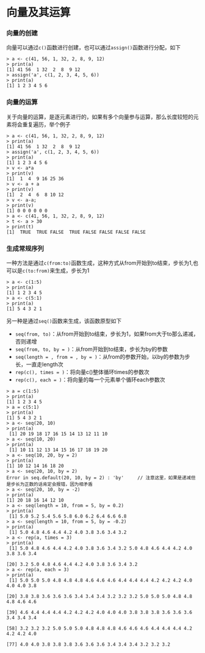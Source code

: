 # 向量及其运算

### 向量的创建
向量可以通过`c()`函数进行创建，也可以通过`assign()`函数进行分配，如下

```
> a <- c(41, 56, 1, 32, 2, 8, 9, 12)
> print(a)
[1] 41 56  1 32  2  8  9 12
> assign('a', c(1, 2, 3, 4, 5, 6))
> print(a)
[1] 1 2 3 4 5 6
```

### 向量的运算
关于向量的运算，是逐元素进行的，如果有多个向量参与运算，那么长度较短的元素将会重复遍历，举个例子

```
> a <- c(41, 56, 1, 32, 2, 8, 9, 12)
> print(a)
[1] 41 56  1 32  2  8  9 12
> assign('a', c(1, 2, 3, 4, 5, 6))
> print(a)
[1] 1 2 3 4 5 6
> v <- a*a
> print(v)
[1]  1  4  9 16 25 36
> v <- a + a
> print(v)
[1]  2  4  6  8 10 12
> v <- a-a;
> print(v)
[1] 0 0 0 0 0 0
> a <- c(41, 56, 1, 32, 2, 8, 9, 12)
> t <- a > 30
> print(t)
[1]  TRUE  TRUE FALSE  TRUE FALSE FALSE FALSE FALSE
```

### 生成常规序列
一种方法是通过`c(from:to)`函数生成，这种方式从from开始到to结束，步长为1,也可以是`c(to:from)`来生成，步长为1

```
> a <- c(1:5)
> print(a)
[1] 1 2 3 4 5
> a <- c(5:1)
> print(a)
[1] 5 4 3 2 1
```

另一种是通过`seq()`函数来生成，该函数原型如下
+ `seq(from, to)`：从from开始到to结束，步长为1，如果from大于to那么递减，否则递增
+ `seq(from, to, by = )`：从from开始到to结束，步长为by的参数
+ `seq(length = , from = , by = )`：从from的参数开始，以by的参数为步长，一直走length次
+ `rep(c(), times = )`：将向量c()整体循环times的参数次
+ `rep(c(), each = )`：将向量的每一个元素单个循环each参数次

```
> a = c(1:5)
> print(a)
[1] 1 2 3 4 5
> a = c(5:1)
> print(a)
[1] 5 4 3 2 1
> a <- seq(20, 10)
> print(a)
 [1] 20 19 18 17 16 15 14 13 12 11 10
> a <- seq(10, 20)
> print(a)
 [1] 10 11 12 13 14 15 16 17 18 19 20
> a <- seq(10, 20, by = 2)
> print(a)
[1] 10 12 14 16 18 20
> a <- seq(20, 10, by = 2)
Error in seq.default(20, 10, by = 2) : 'by'		// 注意这里，如果是递减但是步长为正数的话肯定会报错，因为相矛盾
> a <- seq(20, 10, by = -2)
> print(a)
[1] 20 18 16 14 12 10
> a <- seq(length = 10, from = 5, by = 0.2)
> print(a)
 [1] 5.0 5.2 5.4 5.6 5.8 6.0 6.2 6.4 6.6 6.8
> a <- seq(length = 10, from = 5, by = -0.2)
> print(a)
 [1] 5.0 4.8 4.6 4.4 4.2 4.0 3.8 3.6 3.4 3.2
> a <- rep(a, times = 3)
> print(a)
 [1] 5.0 4.8 4.6 4.4 4.2 4.0 3.8 3.6 3.4 3.2 5.0 4.8 4.6 4.4 4.2 4.0 3.8 3.6 3.4

[20] 3.2 5.0 4.8 4.6 4.4 4.2 4.0 3.8 3.6 3.4 3.2
> a <- rep(a, each = 3)
> print(a)
 [1] 5.0 5.0 5.0 4.8 4.8 4.8 4.6 4.6 4.6 4.4 4.4 4.4 4.2 4.2 4.2 4.0 4.0 4.0 3.8

[20] 3.8 3.8 3.6 3.6 3.6 3.4 3.4 3.4 3.2 3.2 3.2 5.0 5.0 5.0 4.8 4.8 4.8 4.6 4.6

[39] 4.6 4.4 4.4 4.4 4.2 4.2 4.2 4.0 4.0 4.0 3.8 3.8 3.8 3.6 3.6 3.6 3.4 3.4 3.4

[58] 3.2 3.2 3.2 5.0 5.0 5.0 4.8 4.8 4.8 4.6 4.6 4.6 4.4 4.4 4.4 4.2 4.2 4.2 4.0

[77] 4.0 4.0 3.8 3.8 3.8 3.6 3.6 3.6 3.4 3.4 3.4 3.2 3.2 3.2
```

